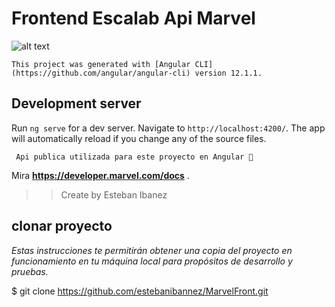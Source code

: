 # Frontend Escalab Api Marvel

![alt text](https://i.ibb.co/b3Jd7q5/escalablogo.png)
```
This project was generated with [Angular CLI](https://github.com/angular/angular-cli) version 12.1.1.
```
## Development server

Run `ng serve` for a dev server. Navigate to `http://localhost:4200/`. The app will automatically reload if you change any of the source files.

```
 Api publica utilizada para este proyecto en Angular 🚀
```
Mira **https://developer.marvel.com/docs** .


>> Create by Esteban Ibanez

## clonar proyecto 
_Estas instrucciones te permitirán obtener una copia del proyecto en funcionamiento en tu máquina local para propósitos de desarrollo y pruebas._

$ git clone https://github.com/estebanibannez/MarvelFront.git
